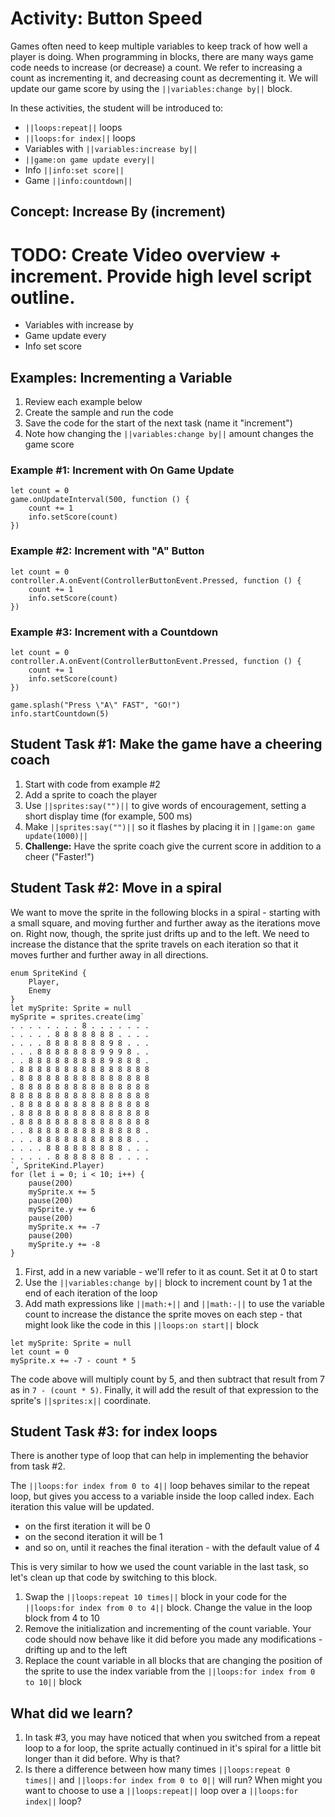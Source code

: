 # Activity: Button Speed   

Games often need to keep multiple variables to keep track of how well a player is doing. When programming in blocks, there are many ways game code needs to increase (or decrease) a count. We refer to increasing a count as incrementing it, and decreasing count as decrementing it. We will update our game score by using the  ``||variables:change by||`` block.

In these activities, the student will be introduced to:
* ``||loops:repeat||`` loops
* ``||loops:for index||`` loops
* Variables with ``||variables:increase by||``
* ``||game:on game update every||``
* Info ``||info:set score||``
* Game ``||info:countdown||``

## Concept: Increase By (increment)

# TODO: Create Video overview + increment.  Provide high level script outline.

* Variables with increase by  
* Game update every  
* Info set score  

## Examples: Incrementing a Variable 
1. Review each example below
2. Create the sample and run the code
3. Save the code for the start of the next task (name it "increment") 
4. Note how changing the ``||variables:change by||`` amount changes the game score  

### Example #1: Increment with On Game Update 

```blocks  
let count = 0
game.onUpdateInterval(500, function () {
    count += 1
    info.setScore(count)
})
```

### Example #2: Increment with "A" Button  

```blocks  
let count = 0
controller.A.onEvent(ControllerButtonEvent.Pressed, function () {
    count += 1
    info.setScore(count)
})
```  

### Example #3: Increment with a Countdown   

```blocks
let count = 0
controller.A.onEvent(ControllerButtonEvent.Pressed, function () {
    count += 1
    info.setScore(count)
})

game.splash("Press \"A\" FAST", "GO!")
info.startCountdown(5)
```

## Student Task #1: Make the game have a cheering coach
1. Start with code from example #2
2. Add a sprite to coach the player
3. Use ``||sprites:say("")||`` to give words of encouragement, setting a short display time (for example, 500 ms)
4. Make ``||sprites:say("")||`` so it flashes by placing it in ``||game:on game update(1000)||``
4. **Challenge:** Have the sprite coach give the current score in addition to a cheer ("Faster!")

## Student Task #2: Move in a spiral
We want to move the sprite in the following blocks in a spiral - starting with a small square, and moving further and further away as the iterations move on. Right now, though, the sprite just drifts up and to the left. We need to increase the distance that the sprite travels on each iteration so that it moves further and further away in all directions.

```blocks
enum SpriteKind {
    Player,
    Enemy
}
let mySprite: Sprite = null
mySprite = sprites.create(img`
. . . . . . . . 8 . . . . . . . 
. . . . . 8 8 8 8 8 8 8 . . . . 
. . . . 8 8 8 8 8 8 8 9 8 . . . 
. . . 8 8 8 8 8 8 8 9 9 9 8 . . 
. . 8 8 8 8 8 8 8 8 8 9 8 8 8 . 
. 8 8 8 8 8 8 8 8 8 8 8 8 8 8 8 
. 8 8 8 8 8 8 8 8 8 8 8 8 8 8 8 
. 8 8 8 8 8 8 8 8 8 8 8 8 8 8 8 
8 8 8 8 8 8 8 8 8 8 8 8 8 8 8 8 
. 8 8 8 8 8 8 8 8 8 8 8 8 8 8 8 
. 8 8 8 8 8 8 8 8 8 8 8 8 8 8 8 
. 8 8 8 8 8 8 8 8 8 8 8 8 8 8 8 
. . 8 8 8 8 8 8 8 8 8 8 8 8 8 . 
. . . 8 8 8 8 8 8 8 8 8 8 8 . . 
. . . . 8 8 8 8 8 8 8 8 8 . . . 
. . . . . 8 8 8 8 8 8 8 . . . . 
`, SpriteKind.Player)
for (let i = 0; i < 10; i++) {
    pause(200)
    mySprite.x += 5
    pause(200)
    mySprite.y += 6
    pause(200)
    mySprite.x += -7
    pause(200)
    mySprite.y += -8
}
```

1. First, add in a new variable - we'll refer to it as count. Set it at 0 to start
2. Use the ``||variables:change by||`` block to increment count by 1 at the end of each iteration of the loop
3. Add math expressions like ``||math:+||`` and ``||math:-||`` to use the variable count to increase the distance the sprite moves on each step - that might look like the code in this ``||loops:on start||`` block

```blocks
let mySprite: Sprite = null
let count = 0
mySprite.x += -7 - count * 5
```

The code above will multiply count by 5, and then subtract that result from 7 as in  `7 - (count * 5)`. Finally, it will add the result of that expression to the sprite's ``||sprites:x||`` coordinate.

## Student Task #3: for index loops
There is another type of loop that can help in implementing the behavior from task #2.

The ``||loops:for index from 0 to 4||`` loop behaves similar to the repeat loop, but gives you access to a variable inside the loop called index. Each iteration this value will be updated. 

* on the first iteration it will be 0
* on the second iteration it will be 1
* and so on, until it reaches the final iteration - with the default value of 4

This is very similar to how we used the count variable in the last task, so let's clean up that code by switching to this block.

1. Swap the ``||loops:repeat 10 times||`` block in your code for the ``||loops:for index from 0 to 4||`` block. Change the value in the loop block from 4 to 10
2. Remove the initialization and incrementing of the count variable. Your code should now behave like it did before you made any modifications - drifting up and to the left
3. Replace the count variable in all blocks that are changing the position of the sprite to use the index variable from the ``||loops:for index from 0 to 10||`` block

## What did we learn?

1. In task #3, you may have noticed that when you switched from a repeat loop to a for loop, the sprite actually continued in it's spiral for a little bit longer than it did before. Why is that? 
2. Is there a difference between how many times ``||loops:repeat 0 times||`` and ``||loops:for index from 0 to 0||`` will run? When might you want to choose to use a ``||loops:repeat||`` loop over a ``||loops:for index||`` loop?